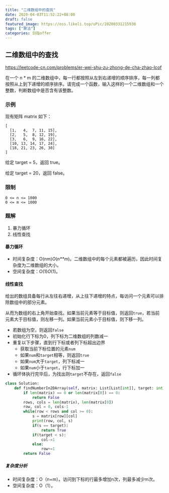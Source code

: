 ```yaml
---
title: "二维数组中的查找"
date: 2020-04-03T11:52:22+08:00
draft: false
featured_image: https://oss.likeli.top/uPic/20200331215930
tags: ["算法"]
categories: 剑指offer
---
```


## 二维数组中的查找

https://leetcode-cn.com/problems/er-wei-shu-zu-zhong-de-cha-zhao-lcof

在一个 n * m 的二维数组中，每一行都按照从左到右递增的顺序排序，每一列都按照从上到下递增的顺序排序。请完成一个函数，输入这样的一个二维数组和一个整数，判断数组中是否含有该整数。 

### 示例

现有矩阵 matrix 如下：

```
[
  [1,   4,  7, 11, 15],
  [2,   5,  8, 12, 19],
  [3,   6,  9, 16, 22],
  [10, 13, 14, 17, 24],
  [18, 21, 23, 26, 30]
]
```

给定 target = 5，返回 true。

给定 target = 20，返回 false。

### 限制

```
0 <= n <= 1000
0 <= m <= 1000
```


### 题解

1. 暴力循环
2. 线性查找

#### 暴力循环

* 时间复杂度：O(nm)*O*(*n**m*)。二维数组中的每个元素都被遍历，因此时间复杂度为二维数组的大小。
* 空间复杂度：O(1)*O*(1)。

#### 线性查找

给出的数组具备每行从左往右递增，从上往下递增的特点，每访问一个元素可以排除数组中的部分元素。

从而为数组的右上角开始查找。如果当前元素等于目标值，则返回`true`，若当前元素大于目标值，则左移一列。如果当前元素小于目标值，则下移一列。

* 若数组为空，则返回`false`
* 初始化行下标为0，列下标为二维数组的列数减一
* 重复以下步骤，直到行下标或者列下标超出边界
  * 获取当前下标位置的元素`num`
  * 如果`num`和`target`相等，则返回`true`
  * 如果`num`大于`target`，列下标减一
  * 如果`num`小于`target`，行下标加一
* 循环体执行完毕后，为找出则`target`不存在，返回`false`

```python
class Solution:
    def findNumberIn2DArray(self, matrix: List[List[int]], target: int) -> bool:
        if len(matrix) == 0 or len(matrix[0]) == 0:
            return False
        rows, cols = len(matrix), len(matrix[0])
        row, col = 0, cols-1
        while(row < rows and col >= 0):
            s = matrix[row][col]
            print(row, col, s)
            if(s == target):
                return True
            if(target < s):
                col-=1
            else:
                row+=1
        return False
```



##### 复杂度分析

* 时间复杂度：O（n+m）。访问到下标的行最多增加n次，列最多减少m次。
* 空间复杂度：O（1）。